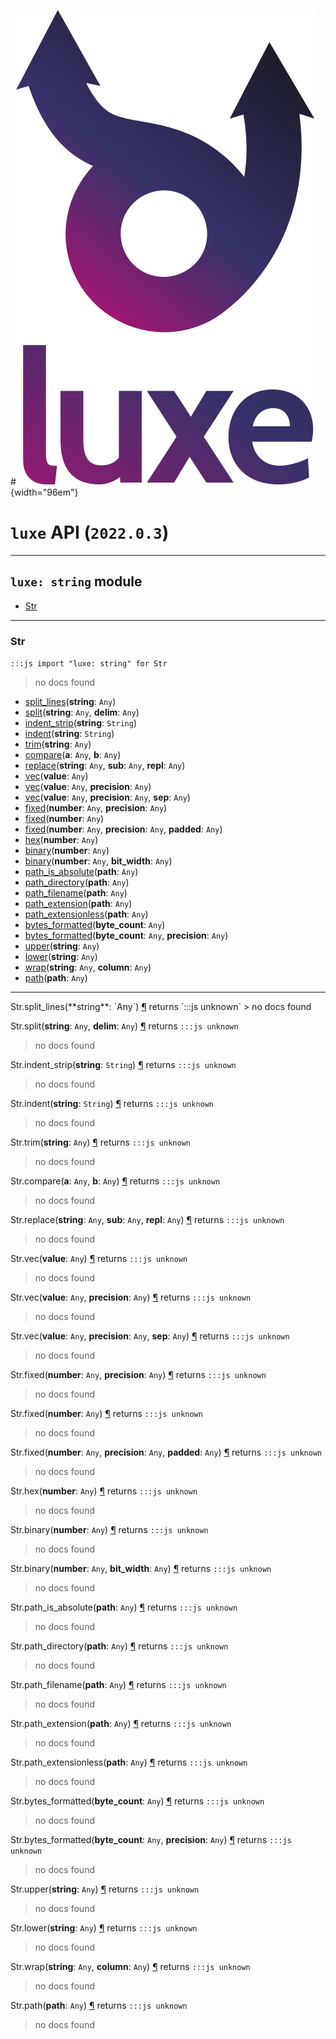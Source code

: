 #![](../images/luxe-dark.svg){width="96em"}

# `luxe` API (`2022.0.3`)  


---

## `luxe: string` module

- [Str](#str)   

---

### Str
`:::js import "luxe: string" for Str`
> no docs found

- [split_lines](#Str.split_lines)(**string**: `Any`)
- [split](#Str.split+2)(**string**: `Any`, **delim**: `Any`)
- [indent_strip](#Str.indent_strip)(**string**: `String`)
- [indent](#Str.indent)(**string**: `String`)
- [trim](#Str.trim)(**string**: `Any`)
- [compare](#Str.compare+2)(**a**: `Any`, **b**: `Any`)
- [replace](#Str.replace+3)(**string**: `Any`, **sub**: `Any`, **repl**: `Any`)
- [vec](#Str.vec)(**value**: `Any`)
- [vec](#Str.vec+2)(**value**: `Any`, **precision**: `Any`)
- [vec](#Str.vec+3)(**value**: `Any`, **precision**: `Any`, **sep**: `Any`)
- [fixed](#Str.fixed+2)(**number**: `Any`, **precision**: `Any`)
- [fixed](#Str.fixed)(**number**: `Any`)
- [fixed](#Str.fixed+3)(**number**: `Any`, **precision**: `Any`, **padded**: `Any`)
- [hex](#Str.hex)(**number**: `Any`)
- [binary](#Str.binary)(**number**: `Any`)
- [binary](#Str.binary+2)(**number**: `Any`, **bit_width**: `Any`)
- [path_is_absolute](#Str.path_is_absolute)(**path**: `Any`)
- [path_directory](#Str.path_directory)(**path**: `Any`)
- [path_filename](#Str.path_filename)(**path**: `Any`)
- [path_extension](#Str.path_extension)(**path**: `Any`)
- [path_extensionless](#Str.path_extensionless)(**path**: `Any`)
- [bytes_formatted](#Str.bytes_formatted)(**byte_count**: `Any`)
- [bytes_formatted](#Str.bytes_formatted+2)(**byte_count**: `Any`, **precision**: `Any`)
- [upper](#Str.upper)(**string**: `Any`)
- [lower](#Str.lower)(**string**: `Any`)
- [wrap](#Str.wrap+2)(**string**: `Any`, **column**: `Any`)
- [path](#Str.path)(**path**: `Any`)

<hr/>
<endpoint module="luxe: string" class="Str" signature="split_lines(string : Any)"></endpoint>
<signature id="Str.split_lines">Str.split_lines(**string**: `Any`)
<a class="headerlink" href="#Str.split_lines" title="Permanent link">¶</a></signature>
<span class='api_ret'>returns</span> `:::js unknown`
> no docs found   

<endpoint module="luxe: string" class="Str" signature="split(string : Any, delim : Any)"></endpoint>
<signature id="Str.split+2">Str.split(**string**: `Any`, **delim**: `Any`)
<a class="headerlink" href="#Str.split+2" title="Permanent link">¶</a></signature>
<span class='api_ret'>returns</span> `:::js unknown`
> no docs found   

<endpoint module="luxe: string" class="Str" signature="indent_strip(string : String)"></endpoint>
<signature id="Str.indent_strip">Str.indent_strip(**string**: `String`)
<a class="headerlink" href="#Str.indent_strip" title="Permanent link">¶</a></signature>
<span class='api_ret'>returns</span> `:::js unknown`
> no docs found   

<endpoint module="luxe: string" class="Str" signature="indent(string : String)"></endpoint>
<signature id="Str.indent">Str.indent(**string**: `String`)
<a class="headerlink" href="#Str.indent" title="Permanent link">¶</a></signature>
<span class='api_ret'>returns</span> `:::js unknown`
> no docs found   

<endpoint module="luxe: string" class="Str" signature="trim(string : Any)"></endpoint>
<signature id="Str.trim">Str.trim(**string**: `Any`)
<a class="headerlink" href="#Str.trim" title="Permanent link">¶</a></signature>
<span class='api_ret'>returns</span> `:::js unknown`
> no docs found   

<endpoint module="luxe: string" class="Str" signature="compare(a : Any, b : Any)"></endpoint>
<signature id="Str.compare+2">Str.compare(**a**: `Any`, **b**: `Any`)
<a class="headerlink" href="#Str.compare+2" title="Permanent link">¶</a></signature>
<span class='api_ret'>returns</span> `:::js unknown`
> no docs found   

<endpoint module="luxe: string" class="Str" signature="replace(string : Any, sub : Any, repl : Any)"></endpoint>
<signature id="Str.replace+3">Str.replace(**string**: `Any`, **sub**: `Any`, **repl**: `Any`)
<a class="headerlink" href="#Str.replace+3" title="Permanent link">¶</a></signature>
<span class='api_ret'>returns</span> `:::js unknown`
> no docs found   

<endpoint module="luxe: string" class="Str" signature="vec(value : Any)"></endpoint>
<signature id="Str.vec">Str.vec(**value**: `Any`)
<a class="headerlink" href="#Str.vec" title="Permanent link">¶</a></signature>
<span class='api_ret'>returns</span> `:::js unknown`
> no docs found   

<endpoint module="luxe: string" class="Str" signature="vec(value : Any, precision : Any)"></endpoint>
<signature id="Str.vec+2">Str.vec(**value**: `Any`, **precision**: `Any`)
<a class="headerlink" href="#Str.vec+2" title="Permanent link">¶</a></signature>
<span class='api_ret'>returns</span> `:::js unknown`
> no docs found   

<endpoint module="luxe: string" class="Str" signature="vec(value : Any, precision : Any, sep : Any)"></endpoint>
<signature id="Str.vec+3">Str.vec(**value**: `Any`, **precision**: `Any`, **sep**: `Any`)
<a class="headerlink" href="#Str.vec+3" title="Permanent link">¶</a></signature>
<span class='api_ret'>returns</span> `:::js unknown`
> no docs found   

<endpoint module="luxe: string" class="Str" signature="fixed(number : Any, precision : Any)"></endpoint>
<signature id="Str.fixed+2">Str.fixed(**number**: `Any`, **precision**: `Any`)
<a class="headerlink" href="#Str.fixed+2" title="Permanent link">¶</a></signature>
<span class='api_ret'>returns</span> `:::js unknown`
> no docs found   

<endpoint module="luxe: string" class="Str" signature="fixed(number : Any)"></endpoint>
<signature id="Str.fixed">Str.fixed(**number**: `Any`)
<a class="headerlink" href="#Str.fixed" title="Permanent link">¶</a></signature>
<span class='api_ret'>returns</span> `:::js unknown`
> no docs found   

<endpoint module="luxe: string" class="Str" signature="fixed(number : Any, precision : Any, padded : Any)"></endpoint>
<signature id="Str.fixed+3">Str.fixed(**number**: `Any`, **precision**: `Any`, **padded**: `Any`)
<a class="headerlink" href="#Str.fixed+3" title="Permanent link">¶</a></signature>
<span class='api_ret'>returns</span> `:::js unknown`
> no docs found   

<endpoint module="luxe: string" class="Str" signature="hex(number : Any)"></endpoint>
<signature id="Str.hex">Str.hex(**number**: `Any`)
<a class="headerlink" href="#Str.hex" title="Permanent link">¶</a></signature>
<span class='api_ret'>returns</span> `:::js unknown`
> no docs found   

<endpoint module="luxe: string" class="Str" signature="binary(number : Any)"></endpoint>
<signature id="Str.binary">Str.binary(**number**: `Any`)
<a class="headerlink" href="#Str.binary" title="Permanent link">¶</a></signature>
<span class='api_ret'>returns</span> `:::js unknown`
> no docs found   

<endpoint module="luxe: string" class="Str" signature="binary(number : Any, bit_width : Any)"></endpoint>
<signature id="Str.binary+2">Str.binary(**number**: `Any`, **bit_width**: `Any`)
<a class="headerlink" href="#Str.binary+2" title="Permanent link">¶</a></signature>
<span class='api_ret'>returns</span> `:::js unknown`
> no docs found   

<endpoint module="luxe: string" class="Str" signature="path_is_absolute(path : Any)"></endpoint>
<signature id="Str.path_is_absolute">Str.path_is_absolute(**path**: `Any`)
<a class="headerlink" href="#Str.path_is_absolute" title="Permanent link">¶</a></signature>
<span class='api_ret'>returns</span> `:::js unknown`
> no docs found   

<endpoint module="luxe: string" class="Str" signature="path_directory(path : Any)"></endpoint>
<signature id="Str.path_directory">Str.path_directory(**path**: `Any`)
<a class="headerlink" href="#Str.path_directory" title="Permanent link">¶</a></signature>
<span class='api_ret'>returns</span> `:::js unknown`
> no docs found   

<endpoint module="luxe: string" class="Str" signature="path_filename(path : Any)"></endpoint>
<signature id="Str.path_filename">Str.path_filename(**path**: `Any`)
<a class="headerlink" href="#Str.path_filename" title="Permanent link">¶</a></signature>
<span class='api_ret'>returns</span> `:::js unknown`
> no docs found   

<endpoint module="luxe: string" class="Str" signature="path_extension(path : Any)"></endpoint>
<signature id="Str.path_extension">Str.path_extension(**path**: `Any`)
<a class="headerlink" href="#Str.path_extension" title="Permanent link">¶</a></signature>
<span class='api_ret'>returns</span> `:::js unknown`
> no docs found   

<endpoint module="luxe: string" class="Str" signature="path_extensionless(path : Any)"></endpoint>
<signature id="Str.path_extensionless">Str.path_extensionless(**path**: `Any`)
<a class="headerlink" href="#Str.path_extensionless" title="Permanent link">¶</a></signature>
<span class='api_ret'>returns</span> `:::js unknown`
> no docs found   

<endpoint module="luxe: string" class="Str" signature="bytes_formatted(byte_count : Any)"></endpoint>
<signature id="Str.bytes_formatted">Str.bytes_formatted(**byte_count**: `Any`)
<a class="headerlink" href="#Str.bytes_formatted" title="Permanent link">¶</a></signature>
<span class='api_ret'>returns</span> `:::js unknown`
> no docs found   

<endpoint module="luxe: string" class="Str" signature="bytes_formatted(byte_count : Any, precision : Any)"></endpoint>
<signature id="Str.bytes_formatted+2">Str.bytes_formatted(**byte_count**: `Any`, **precision**: `Any`)
<a class="headerlink" href="#Str.bytes_formatted+2" title="Permanent link">¶</a></signature>
<span class='api_ret'>returns</span> `:::js unknown`
> no docs found   

<endpoint module="luxe: string" class="Str" signature="upper(string : Any)"></endpoint>
<signature id="Str.upper">Str.upper(**string**: `Any`)
<a class="headerlink" href="#Str.upper" title="Permanent link">¶</a></signature>
<span class='api_ret'>returns</span> `:::js unknown`
> no docs found   

<endpoint module="luxe: string" class="Str" signature="lower(string : Any)"></endpoint>
<signature id="Str.lower">Str.lower(**string**: `Any`)
<a class="headerlink" href="#Str.lower" title="Permanent link">¶</a></signature>
<span class='api_ret'>returns</span> `:::js unknown`
> no docs found   

<endpoint module="luxe: string" class="Str" signature="wrap(string : Any, column : Any)"></endpoint>
<signature id="Str.wrap+2">Str.wrap(**string**: `Any`, **column**: `Any`)
<a class="headerlink" href="#Str.wrap+2" title="Permanent link">¶</a></signature>
<span class='api_ret'>returns</span> `:::js unknown`
> no docs found   

<endpoint module="luxe: string" class="Str" signature="path(path : Any)"></endpoint>
<signature id="Str.path">Str.path(**path**: `Any`)
<a class="headerlink" href="#Str.path" title="Permanent link">¶</a></signature>
<span class='api_ret'>returns</span> `:::js unknown`
> no docs found   

